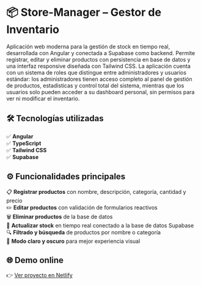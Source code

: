 # 📦 Store-Manager – Gestor de Inventario

Aplicación web moderna para la gestión de stock en tiempo real, desarrollada con Angular y conectada a Supabase como backend. Permite registrar, editar y eliminar productos con persistencia en base de datos y una interfaz responsive diseñada con Tailwind CSS. La aplicación cuenta con un sistema de roles que distingue entre administradores y usuarios estándar: los administradores tienen acceso completo al panel de gestión de productos, estadísticas y control total del sistema, mientras que los usuarios solo pueden acceder a su dashboard personal, sin permisos para ver ni modificar el inventario.

## 🛠️ Tecnologías utilizadas

✅ **Angular**  
✅ **TypeScript**  
✅ **Tailwind CSS**  
✅ **Supabase**  

## ⚙️ Funcionalidades principales

📋 **Registrar productos** con nombre, descripción, categoría, cantidad y precio  
✏️ **Editar productos** con validación de formularios reactivos  
🗑️ **Eliminar productos** de la base de datos  
🔄 **Actualizar stock** en tiempo real conectado a la base de datos Supabase  
🔍 **Filtrado y búsqueda** de productos por nombre o categoría  
🌙 **Modo claro y oscuro** para mejor experiencia visual

## 🌐 Demo online
👉 [Ver proyecto en Netlify](https://tech-stock-manager.netlify.app/)
